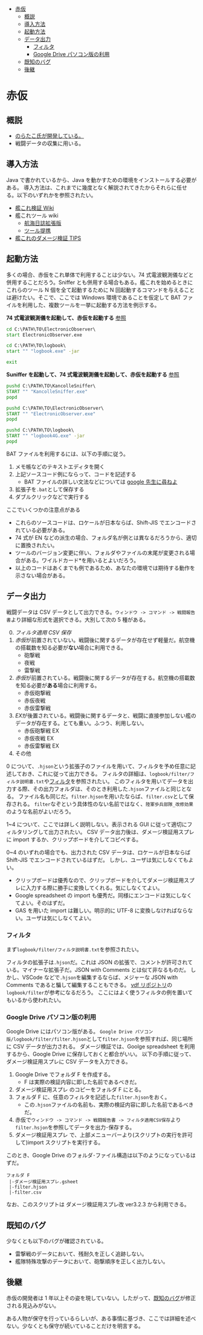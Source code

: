 - [赤仮](#赤仮)
  - [概説](#概説)
  - [導入方法](#導入方法)
  - [起動方法](#起動方法)
  - [データ出力](#データ出力)
    - [フィルタ](#フィルタ)
    - [Google Drive パソコン版の利用](#google-drive-パソコン版の利用)
  - [既知のバグ](#既知のバグ)
  - [後継](#後継)

# 赤仮

## 概説

- [のらたこ氏が開発している。](https://github.com/noratako5/logbook)
- 戦闘データの収集に用いる。

## 導入方法

Java で書かれているから、Java を動かすための環境をインストールする必要がある。
導入方法は、これまでに幾度となく解説されてきたからそれらに任せる。以下のいずれかを参照されたい。

- [艦これ検証 Wiki](https://kancolle.fandom.com/ja/wiki/データ収集ツール導入手順)
- 艦これツール wiki
  - [航海日誌拡張版](https://wikiwiki.jp/kancolletool/航海日誌拡張版)
  - [ツール提携](https://wikiwiki.jp/kancolletool/interop)
- [艦これのダメージ検証 TIPS](https://twitter.com/CC_jabberwock/status/1460957949413986304)

## 起動方法

多くの場合、赤仮をこれ単体で利用することは少ない。74 式電波観測儀などと併用することだろう。Sniffer とも併用する場合もある。艦これを始めるときにこれらのツール N 個を全て起動するために N 回起動するコマンドを与えることは避けたい。そこで、ここでは Windows 環境であることを仮定して BAT ファイルを利用した、複数ツールを一挙に起動する方法を例示する。

**74 式電波観測儀を起動して、赤仮を起動する** [参照](https://twitter.com/hedgehog_hasira/status/1592221402467532800)

```bat
cd C:\PATH\TO\ElectronicObserver\
start ElectronicObserver.exe

cd C:\PATH\TO\logbook\
start "" "logbook.exe" -jar

exit
```

**Suniffer を起動して、74 式電波観測儀を起動して、赤仮を起動する** [参照](https://twitter.com/Camellia_bb/status/1593672911042535424)

```bat
pushd C:\PATH\TO\KancolleSniffer\
START "" "KancolleSniffer.exe"
popd

pushd C:\PATH\TO\ElectronicObserver\
START "" "ElectronicObserver.exe"
popd

pushd C:\PATH\TO\logbook\
START "" "logbook4G.exe" -jar
popd
```

BAT ファイルを利用するには、以下の手順に従う。

1. メモ帳などのテキストエディタを開く
2. 上記ソースコード例にならって、コードを記述する
   - BAT ファイルの詳しい文法などについては [google 先生に尋ねよ](https://www.google.com/)
3. 拡張子を`.bat`として保存する
4. ダブルクリックなどで実行する

ここでいくつかの注意点がある

- これらのソースコードは、ロケールが日本ならば、Shift-JIS でエンコードされている必要がある。
- 74 式が EN などの派生の場合、フォルダ名が例とは異なるだろうから、適切に置換されたい。
- ツールのバージョン変更に伴い、フォルダやファイルの末尾が変更される場合がある。ワイルドカード\*を用いるとよいだろう。
- 以上のコードはあくまでも例であるため、あなたの環境では期待する動作を示さない場合がある。

## データ出力

戦闘データは CSV データとして出力できる。`ウィンドウ -> コマンド -> 戦闘報告書`より詳細な形式を選択できる。大別して次の 5 種がある。

0. _フィルタ適用 CSV 保存_
1. *赤仮*が前置されていない。戦闘後に関するデータが存在せず軽量だ。航空機の搭載数を知る必要が**ない**場合に利用できる。
   - 砲撃戦
   - 夜戦
   - 雷撃戦
2. *赤仮*が前置されている。戦闘後に関するデータが存在する。航空機の搭載数を知る必要が**ある**場合に利用する。
   - 赤仮砲撃戦
   - 赤仮夜戦
   - 赤仮雷撃戦
3. *EX*が後置されている。戦闘後に関するデータと、戦闘に直接参加しない艦のデータが存在する。とても重い。ふつう、利用しない。
   - 赤仮砲撃戦 EX
   - 赤仮夜戦 EX
   - 赤仮雷撃戦 EX
4. その他

0 について、`.hjson`という拡張子のファイルを用いて、フィルタを予め任意に記述しておき、これに従って出力できる。
フィルタの詳細は、`logbook/filter/フィルタ説明書.txt`や[フィルタ](#フィルタ)を参照されたい。
このフィルタを用いてデータを出力する際、その出力フォルダは、そのとき利用した`.hjson`ファイルと同じとなる。
ファイル名も同じだ。`filter.hjson`を用いたならば、`filter.csv`として保存される。
`filter`なぞという具体性のない名前ではなく、`陸軍歩兵部隊_改修効果`のような名前がよいだろう。

1~4 について、ここでは詳しく説明しない。表示される GUI に従って適切にフィルタリングして出力されたい。
CSV データ出力後は、ダメージ検証用スプレに import するか、クリップボードを介してコピペする。

0~4 のいずれの場合でも、出力された CSV データは、ロケールが日本ならば Shift-JIS でエンコードされているはずだ。
しかし、ユーザは気にしなくてもよい。

- クリップボードは優秀なので、クリップボードを介してダメージ検証用スプレに入力する際に勝手に変換してくれる。気にしなくてよい。
- Google spreadsheet の import も優秀だ。同様にエンコードは気にしなくてよい。そのはずだ。
- GAS を用いた import は難しい。明示的に UTF-8 に変換しなければならない。ユーザは気にしなくてよい。

### フィルタ

まず`logbook/filter/フィルタ説明書.txt`を参照されたい。

フィルタの拡張子は`.hjson`だ。これは JSON の拡張で、コメントが許可されている。マイナーな拡張子だ。JSON with Comments とは似て非なるものだ。
しかし、VSCode などで`.hjson`を編集するならば、メジャーな JSON with Comments であると騙して編集することもできる。
[vdf リポジトリ](https://github.com/hedgehog-cp/verifyDamageFormula)の`logbook/filter`が参考になるだろう。
ここにはよく使うフィルタの例を置いてもいるから使われたい。

### Google Drive パソコン版の利用

Google Drive にはパソコン版がある。
`Google Drive パソコン版/logbook/filter/filter.hjson`として`filter.hjson`を参照すれば、同じ場所に CSV データが出力される。
ダメージ検証では、Goolge spreadsheet を利用するから、Google Drive に保存しておくと都合がいい。
以下の手順に従って、ダメージ検証用スプレに CSV データを入力できる。

1. Google Drive でフォルダ F を作成する。
   - F は実際の検証内容に即した名前であるべきだ。
2. ダメージ検証用スプレ のコピーをフォルダ F にとる。
3. フォルダ F に、任意のフィルタを記述した`filter.hjson`をおく。
   - この`.hjson`ファイルの名前も、実際の検証内容に即した名前であるべきだ。
4. 赤仮で`ウィンドウ -> コマンド -> 戦闘報告書 -> フィルタ適用CSV保存`より`filter.hsjon`を参照してデータを出力･保存する。
5. ダメージ検証用スプレ で、上部メニューバーより(スクリプトの実行を許可して)import スクリプトを実行する。

このとき、Google Drive のフォルダ･ファイル構造は以下のようになっているはずだ。

```
フォルダ F
 |-ダメージ検証用スプレ.gsheet
 |-filter.hjson
 |-filter.csv
```

なお、このスクリプトは ダメージ検証用スプレ改 ver3.2.3 から利用できる。

## 既知のバグ

少なくとも以下のバグが確認されている。

- 雷撃戦のデータにおいて、残耐久を正しく追跡しない。
- 艦隊特殊攻撃のデータにおいて、砲撃順序を正しく出力しない。

## 後継

赤仮の開発者は 1 年以上その姿を現していない。したがって、[既知のバグ](#既知のバグ)が修正される見込みがない。

ある人物が保守を行っているらしいが、ある事情に基づき、ここでは詳細を述べない。少なくとも保守が続いていることだけを明言する。
